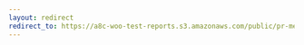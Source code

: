 ```yaml
---
layout: redirect
redirect_to: https://a8c-woo-test-reports.s3.amazonaws.com/public/pr-merge/40694/api/index.html
---
```

